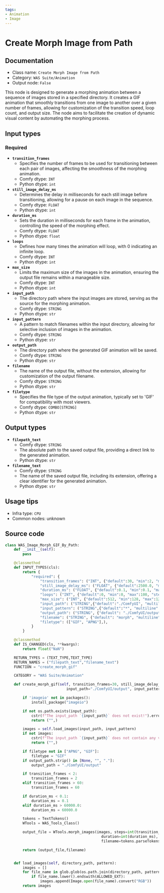 ```yaml
---
tags:
- Animation
- Image
---
```


# Create Morph Image from Path
## Documentation
- Class name: `Create Morph Image from Path`
- Category: `WAS Suite/Animation`
- Output node: `False`

This node is designed to generate a morphing animation between a sequence of images stored in a specified directory. It creates a GIF animation that smoothly transitions from one image to another over a given number of frames, allowing for customization of the transition speed, loop count, and output size. The node aims to facilitate the creation of dynamic visual content by automating the morphing process.
## Input types
### Required
- **`transition_frames`**
    - Specifies the number of frames to be used for transitioning between each pair of images, affecting the smoothness of the morphing animation.
    - Comfy dtype: `INT`
    - Python dtype: `int`
- **`still_image_delay_ms`**
    - Determines the delay in milliseconds for each still image before transitioning, allowing for a pause on each image in the sequence.
    - Comfy dtype: `FLOAT`
    - Python dtype: `int`
- **`duration_ms`**
    - Sets the duration in milliseconds for each frame in the animation, controlling the speed of the morphing effect.
    - Comfy dtype: `FLOAT`
    - Python dtype: `float`
- **`loops`**
    - Defines how many times the animation will loop, with 0 indicating an infinite loop.
    - Comfy dtype: `INT`
    - Python dtype: `int`
- **`max_size`**
    - Limits the maximum size of the images in the animation, ensuring the output file remains within a manageable size.
    - Comfy dtype: `INT`
    - Python dtype: `int`
- **`input_path`**
    - The directory path where the input images are stored, serving as the source for the morphing animation.
    - Comfy dtype: `STRING`
    - Python dtype: `str`
- **`input_pattern`**
    - A pattern to match filenames within the input directory, allowing for selective inclusion of images in the animation.
    - Comfy dtype: `STRING`
    - Python dtype: `str`
- **`output_path`**
    - The directory path where the generated GIF animation will be saved.
    - Comfy dtype: `STRING`
    - Python dtype: `str`
- **`filename`**
    - The name of the output file, without the extension, allowing for customization of the output filename.
    - Comfy dtype: `STRING`
    - Python dtype: `str`
- **`filetype`**
    - Specifies the file type of the output animation, typically set to 'GIF' for compatibility with most viewers.
    - Comfy dtype: `COMBO[STRING]`
    - Python dtype: `str`
## Output types
- **`filepath_text`**
    - Comfy dtype: `STRING`
    - The absolute path to the saved output file, providing a direct link to the generated animation.
    - Python dtype: `str`
- **`filename_text`**
    - Comfy dtype: `STRING`
    - The name of the saved output file, including its extension, offering a clear identifier for the generated animation.
    - Python dtype: `str`
## Usage tips
- Infra type: `CPU`
- Common nodes: unknown


## Source code
```python
class WAS_Image_Morph_GIF_By_Path:
    def __init__(self):
        pass

    @classmethod
    def INPUT_TYPES(cls):
        return {
            "required": {
                "transition_frames": ("INT", {"default":30, "min":2, "max":60, "step":1}),
                "still_image_delay_ms": ("FLOAT", {"default":2500.0, "min":0.1, "max":60000.0, "step":0.1}),
                "duration_ms": ("FLOAT", {"default":0.1, "min":0.1, "max":60000.0, "step":0.1}),
                "loops": ("INT", {"default":0, "min":0, "max":100, "step":1}),
                "max_size": ("INT", {"default":512, "min":128, "max":1280, "step":1}),
                "input_path": ("STRING",{"default":"./ComfyUI", "multiline": False}),
                "input_pattern": ("STRING",{"default":"*", "multiline": False}),
                "output_path": ("STRING", {"default": "./ComfyUI/output", "multiline": False}),
                "filename": ("STRING", {"default": "morph", "multiline": False}),
                "filetype": (["GIF", "APNG"],),
            }
        }

    @classmethod
    def IS_CHANGED(cls, **kwargs):
        return float("NaN")

    RETURN_TYPES = (TEXT_TYPE,TEXT_TYPE)
    RETURN_NAMES = ("filepath_text","filename_text")
    FUNCTION = "create_morph_gif"

    CATEGORY = "WAS Suite/Animation"

    def create_morph_gif(self, transition_frames=30, still_image_delay_ms=2500, duration_ms=0.1, loops=0, max_size=512,
                            input_path="./ComfyUI/output", input_pattern="*", output_path="./ComfyUI/output", filename="morph", filetype="GIF"):

        if 'imageio' not in packages():
            install_package("imageio")

        if not os.path.exists(input_path):
            cstr(f"The input_path `{input_path}` does not exist!").error.print()
            return ("",)

        images = self.load_images(input_path, input_pattern)
        if not images:
            cstr(f"The input_path `{input_path}` does not contain any valid images!").msg.print()
            return ("",)

        if filetype not in ["APNG", "GIF"]:
            filetype = "GIF"
        if output_path.strip() in [None, "", "."]:
            output_path = "./ComfyUI/output"

        if transition_frames < 2:
            transition_frames = 2
        elif transition_frames > 60:
            transition_frames = 60

        if duration_ms < 0.1:
            duration_ms = 0.1
        elif duration_ms > 60000.0:
            duration_ms = 60000.0

        tokens = TextTokens()
        WTools = WAS_Tools_Class()

        output_file = WTools.morph_images(images, steps=int(transition_frames), max_size=int(max_size), loop=int(loops), still_duration=int(still_image_delay_ms),
                                            duration=int(duration_ms), output_path=tokens.parseTokens(os.path.join(*output_path.split('/'))),
                                            filename=tokens.parseTokens(filename), filetype=filetype)

        return (output_file,filename)


    def load_images(self, directory_path, pattern):
        images = []
        for file_name in glob.glob(os.path.join(directory_path, pattern), recursive=False):
            if file_name.lower().endswith(ALLOWED_EXT):
                images.append(Image.open(file_name).convert("RGB"))
        return images

```
